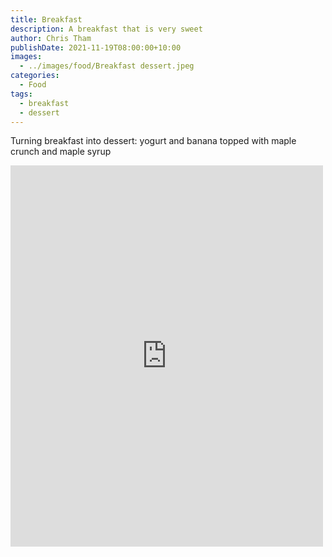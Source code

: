 ```yaml
---
title: Breakfast
description: A breakfast that is very sweet
author: Chris Tham
publishDate: 2021-11-19T08:00:00+10:00
images:
  - ../images/food/Breakfast dessert.jpeg
categories:
  - Food
tags:
  - breakfast
  - dessert
---
```

Turning breakfast into dessert: yogurt and banana topped with maple crunch and maple syrup

<iframe src="https://www.facebook.com/plugins/post.php?href=https%3A%2F%2Fwww.facebook.com%2Fchris1.tham%2Fposts%2Fpfbid025xG4bEra7XH4YCRz3Qzav9et6c7GXLRXEZzcbiJfzdNEAbtYXd1gHtCCxLrKS1uol&show_text=true&width=500" width="500" height="610" style="border:none;overflow:hidden" scrolling="no" frameborder="0" allowfullscreen="true" allow="autoplay; clipboard-write; encrypted-media; picture-in-picture; web-share"></iframe>
